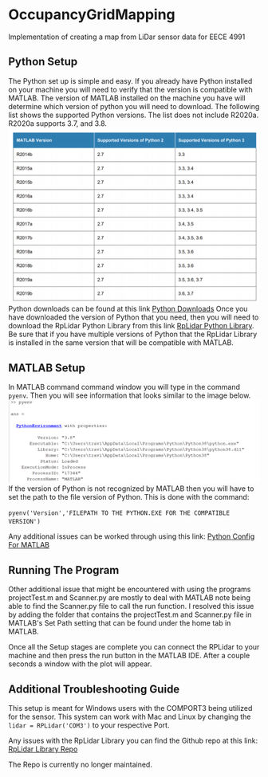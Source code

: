 # OccupancyGridMapping
 Implementation of creating a map from LiDar sensor data for EECE 4991
## Python Setup
The Python set up is simple and easy. If you already have Python installed on your machine you will need to verify that the version is compatible with MATLAB. The version of MATLAB installed on the machine you have will determine which version of python you will need to download. The following list shows the supported Python versions. The list does not include R2020a. R2020a supports 3.7, and 3.8.
![alt text](https://github.com/travisarthur/OccupancyGridMapping/blob/main/MATLABpyversions.PNG?raw=true)
Python downloads can be found at this link [Python Downloads](https://www.python.org/downloads/)
Once you have downloaded the version of Python that you need, then you will need to download the RpLidar Python Library from this link [RpLidar Python Library](https://pypi.org/project/rplidar/). 
Be sure that if you have multiple versions of Python that the RpLidar Library is installed in the same version that will be compatible with MATLAB.


## MATLAB Setup
In MATLAB command command window you will type in the command `pyenv`. Then you will see information that looks similar to the image below.
![alt text](https://github.com/travisarthur/OccupancyGridMapping/blob/main/PyenvSnip.PNG?raw=true)
If the version of Python is not recognized by MATLAB then you will have to set the path to the file version of Python. This is done with the command:

`pyenv('Version','FILEPATH TO THE PYTHON.EXE FOR THE COMPATIBLE VERSION')`

Any additional issues can be worked through using this link: [Python Config For MATLAB](https://www.mathworks.com/help/matlab/matlab_external/install-supported-python-implementation.html#bujjwjn)

## Running The Program 
Other additional issue that might be encountered with using the programs projectTest.m and Scanner.py are mostly to deal with MATLAB note being able to find the Scanner.py file to call the run function. I resolved this issue by adding the folder that contains the projectTest.m and Scanner.py file in MATLAB's Set Path setting that can be found under the home tab in MATLAB. 

Once all the Setup stages are complete you can connect the RPLidar to your machine and then press the run button in the MATLAB IDE. After a couple seconds a window with the plot will appear.

## Additional Troubleshooting Guide
This setup is meant for Windows users with the COMPORT3 being utilized for the sensor. This system can work with Mac and Linux by changing the `lidar = RPLidar('COM3')` to your respective Port. 

Any issues with the RpLidar Library you can find the Github repo at this link: [RpLidar Library Repo](https://github.com/SkoltechRobotics/rplidar)

The Repo is currently no longer maintained. 
